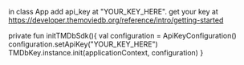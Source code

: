 in class App add api_key at "YOUR_KEY_HERE".
get your key at https://developer.themoviedb.org/reference/intro/getting-started


private fun initTMDbSdk(){
        val configuration = ApiKeyConfiguration()
        configuration.setApiKey("YOUR_KEY_HERE")
        TMDbKey.instance.init(applicationContext, configuration)
    }
